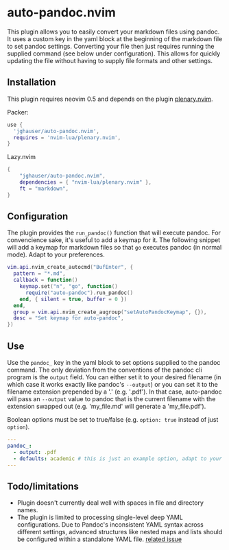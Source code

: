 # auto-pandoc.nvim

This plugin allows you to easily convert your markdown files using pandoc. It uses a custom key in the yaml block at the beginning of the markdown file to set pandoc settings. Converting your file then just requires running the supplied command (see below under configuration). This allows for quickly updating the file without having to supply file formats and other settings.

## Installation

This plugin requires neovim 0.5 and depends on the plugin [plenary.nvim](https://github.com/nvim-lua/plenary.nvim).

Packer:

```lua
use {
  'jghauser/auto-pandoc.nvim',
  requires = 'nvim-lua/plenary.nvim',
}
```

Lazy.nvim
```lua
{
    "jghauser/auto-pandoc.nvim",
    dependencies = { "nvim-lua/plenary.nvim" },
    ft = "markdown",
}
```

## Configuration

The plugin provides the `run_pandoc()` function that will execute pandoc. For convencience sake, it's useful to add a keymap for it. The following snippet will add a keymap for markdown files so that `go` executes pandoc (in normal mode). Adapt to your preferences.

```lua
vim.api.nvim_create_autocmd("BufEnter", {
  pattern = "*.md",
  callback = function()
    keymap.set("n", "go", function()
      require("auto-pandoc").run_pandoc()
    end, { silent = true, buffer = 0 })
  end,
  group = vim.api.nvim_create_augroup("setAutoPandocKeymap", {}),
  desc = "Set keymap for auto-pandoc",
})
```

## Use

Use the `pandoc_` key in the yaml block to set options supplied to the pandoc command. The only deviation from the conventions of the pandoc cli program is the `output` field. You can either set it to your desired filename (in which case it works exactly like pandoc's `--output`) or you can set it to the filename extension prepended by a '.' (e.g. '.pdf'). In that case, auto-pandoc will pass an `--output` value to pandoc that is the current filename with the extension swapped out (e.g. 'my_file.md' will generate a 'my_file.pdf').

Boolean options must be set to true/false (e.g. `option: true` instead of just `option`).

```yaml
---
pandoc_:
  - output: .pdf
  - defaults: academic # this is just an example option, adapt to your preference
---
```

## Todo/limitations

- Plugin doesn't currently deal well with spaces in file and directory names.
- The plugin is limited to processing single-level deep YAML configurations. Due to Pandoc's inconsistent YAML syntax across different settings, advanced structures like nested maps and lists should be configured within a standalone YAML file. [related issue](https://github.com/jghauser/auto-pandoc.nvim/issues/5)
